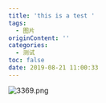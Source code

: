 ```yaml
---
title: 'this is a test '
tags:
  - 图片
originContent: ''
categories:
  - 测试
toc: false
date: 2019-08-21 11:00:33
---
```


![3369.png](/images/2019/08/21/cc3d73a0-c3bf-11e9-be19-d3ae57e0aa46.png)